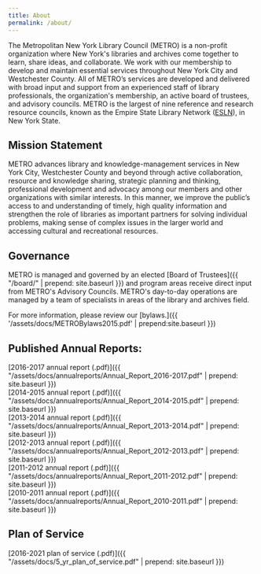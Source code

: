 ```yaml
---
title: About
permalink: /about/
---
```


The Metropolitan New York Library Council (METRO) is a non-profit organization where New York's libraries and archives come together to learn, share ideas, and collaborate. We work with our membership to develop and maintain essential services throughout New York City and Westchester County. All of METRO’s services are developed and delivered with broad input and support from an experienced staff of library professionals, the organization's membership, an active board of trustees, and advisory councils.  METRO is the largest of nine reference and research resource councils, known as the Empire State Library Network ([ESLN](http://www.esln.org)), in New York State.

## Mission Statement

METRO advances library and knowledge-management services in New York City, Westchester County and beyond through active collaboration, resource and knowledge sharing, strategic planning and thinking, professional development and advocacy among our members and other organizations with similar interests. In this manner, we improve the public’s access to and understanding of timely, high quality information and strengthen the role of libraries as important partners for solving individual problems, making sense of complex issues in the larger world and accessing cultural and recreational resources.

## Governance

METRO is managed and governed by an elected [Board of Trustees]({{ "/board/" | prepend: site.baseurl }}) and program areas receive direct input from METRO's Advisory Councils. METRO's day-to-day operations are managed by a team of specialists in areas of the library and archives field.

For more information, please review our [bylaws.]({{ '/assets/docs/METROBylaws2015.pdf' | prepend:site.baseurl }})

## Published Annual Reports:
[2016-2017 annual report (.pdf)]({{ "/assets/docs/annualreports/Annual_Report_2016-2017.pdf" | prepend: site.baseurl }})  
[2014-2015 annual report (.pdf)]({{ "/assets/docs/annualreports/Annual_Report_2014-2015.pdf" | prepend: site.baseurl }})  
[2013-2014 annual report (.pdf)]({{ "/assets/docs/annualreports/Annual_Report_2013-2014.pdf" | prepend: site.baseurl }})  
[2012-2013 annual report (.pdf)]({{ "/assets/docs/annualreports/Annual_Report_2012-2013.pdf" | prepend: site.baseurl }})  
[2011-2012 annual report (.pdf)]({{ "/assets/docs/annualreports/Annual_Report_2011-2012.pdf" | prepend: site.baseurl }})  
[2010-2011 annual report (.pdf)]({{ "/assets/docs/annualreports/Annual_Report_2010-2011.pdf" | prepend: site.baseurl }})  

## Plan of Service
[2016-2021 plan of service (.pdf)]({{ "/assets/docs/5_yr_plan_of_service.pdf" | prepend: site.baseurl }})
